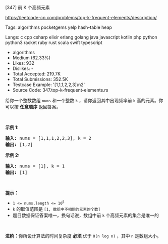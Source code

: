 [347] 前 K 个高频元素  

https://leetcode-cn.com/problems/top-k-frequent-elements/description/

Tags:   algorithms   pocketgems   yelp   hash-table   heap 

Langs:  c   cpp   csharp   elixir   erlang   golang   java   javascript   kotlin   php   python   python3   racket   ruby   rust   scala   swift   typescript 

* algorithms
* Medium (62.33%)
* Likes:    932
* Dislikes: -
* Total Accepted:    219.7K
* Total Submissions: 352.5K
* Testcase Example:  '[1,1,1,2,2,3]\n2'
* Source Code:       347.top-k-frequent-elements.rs

<p>给你一个整数数组 <code>nums</code> 和一个整数 <code>k</code> ，请你返回其中出现频率前 <code>k</code> 高的元素。你可以按 <strong>任意顺序</strong> 返回答案。</p>

<p> </p>

<p><strong>示例 1:</strong></p>

<pre>
<strong>输入: </strong>nums = [1,1,1,2,2,3], k = 2
<strong>输出: </strong>[1,2]
</pre>

<p><strong>示例 2:</strong></p>

<pre>
<strong>输入: </strong>nums = [1], k = 1
<strong>输出: </strong>[1]</pre>

<p> </p>

<p><strong>提示：</strong></p>

<ul>
	<li><code>1 <= nums.length <= 10<sup>5</sup></code></li>
	<li><code>k</code> 的取值范围是 <code>[1, 数组中不相同的元素的个数]</code></li>
	<li>题目数据保证答案唯一，换句话说，数组中前 <code>k</code> 个高频元素的集合是唯一的</li>
</ul>

<p> </p>

<p><strong>进阶：</strong>你所设计算法的时间复杂度 <strong>必须</strong> 优于 <code>O(n log n)</code> ，其中 <code>n</code><em> </em>是数组大小。</p>

